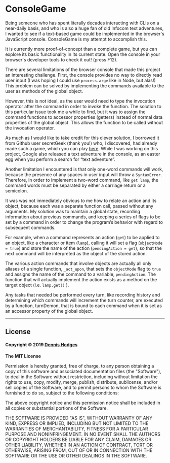 # ConsoleGame

Being someone who has spent literally decades interacting with CLIs on a near-daily basis, and who is also a huge fan of old Infocom text adventures, I wanted to see if a text-based game could be implemented in the browser's JavaScript console. ConsoleGame is my attempt to accomplish this.

It is currently more proof-of-concept than a complete game, but you can explore its basic functionality in its current state. Open the console in your browser's developer tools to check it out! (press F12).

There are several limitations of the browser console that made this project an interesting challenge. First, the console provides no way to directly read user input (I was hoping I could use `process.argv` like in Node, but alas!) This problem can be solved by implementing the commands available to the user as methods of the global object. 

However, this is not ideal, as the user would need to type the invocation operator after the command in order to invoke the function. The solution to this particular issue took me a while to find, but it was to assign the command functions to accessor properties (getters) instead of normal data properties of the global object. This allows the function to be called without the invocation operator.   

As much as I would like to take credit for this clever solution, I borrowed it from Github user secretGeek (thank you!) who, I discovered, had already made such a game, which you can play [here](https://rawgit.com/secretGeek/console-adventure/master/console.html). While I was working on this project, Google also released a text adventure in the console, as an easter egg when you perform a search for “text adventure”.

Another limitation I encountered is that only one-word commands will work, because the presence of any spaces in user input will throw a `SyntaxError`. Therefore, in order to implement a two-word command, like `get lamp`, the command words must be separated by either a carriage return or a semicolon. 

It was was not immediately obvious to me how to relate an action and its object, because each was a separate function call, passed without any arguments. My solution was to maintain a global state, recording information about previous commands, and keeping a series of flags to be set by a command in order to change the program’s behavior with regard to subsequent commands. 

For example, when a command represents an action (`get`) to be applied to an object, like a character or item (`lamp`), calling it will set a flag (`objectMode = true`) and store the name of the action (`pendingAction = get`), so that the next command will be interpreted as the object of the stored action.

The various action commands that involve objects are actually all only aliases of a single function, `_act_upon`, that sets the `objectMode` flag to `true` and assigns the name of the command to a variable, `pendingAction`. The function that will actually implement the action exists as a method on the target object (i.e. `lamp.get()` ).

Any tasks that needed be performed every turn, like recording history and determining which commands will increment the turn counter, are executed by a function, turnDemon, that is bound to each command when it is set as an accessor property of the global object.




---
## License

#### Copyright © 2019 [Dennis Hodges](https://github.com/fermentationist) 


__The MIT License__

Permission is hereby granted, free of charge, to any person obtaining a copy
of this software and associated documentation files (the "Software"), to deal
in the Software without restriction, including without limitation the rights
to use, copy, modify, merge, publish, distribute, sublicense, and/or sell
copies of the Software, and to permit persons to whom the Software is
furnished to do so, subject to the following conditions:

The above copyright notice and this permission notice shall be included in
all copies or substantial portions of the Software.

THE SOFTWARE IS PROVIDED "AS IS", WITHOUT WARRANTY OF ANY KIND, EXPRESS OR
IMPLIED, INCLUDING BUT NOT LIMITED TO THE WARRANTIES OF MERCHANTABILITY,
FITNESS FOR A PARTICULAR PURPOSE AND NONINFRINGEMENT. IN NO EVENT SHALL THE
AUTHORS OR COPYRIGHT HOLDERS BE LIABLE FOR ANY CLAIM, DAMAGES OR OTHER
LIABILITY, WHETHER IN AN ACTION OF CONTRACT, TORT OR OTHERWISE, ARISING FROM,
OUT OF OR IN CONNECTION WITH THE SOFTWARE OR THE USE OR OTHER DEALINGS IN
THE SOFTWARE.




